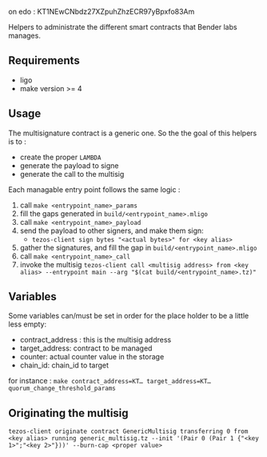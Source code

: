 
on edo : KT1NEwCNbdz27XZpuhZhzECR97yBpxfo83Am

Helpers to administrate the different smart contracts that Bender labs manages.

## Requirements

* ligo
* make version >= 4

## Usage

The multisignature contract is a generic one. So the the goal of this helpers is to :
* create the proper `LAMBDA`
* generate the payload to signe
* generate the call to the multisig

Each managable entry point follows the same logic : 

1. call `make <entrypoint_name>_params`
2. fill the gaps generated in `build/<entrypoint_name>.mligo`
3. call `make <entrypoint_name>_payload`
4. send the payload to other signers, and make them sign:
    * `tezos-client sign bytes "<actual bytes>" for <key alias>`
5. gather the signatures, and fill the gap in `build/<entrypoint_name>.mligo`
6. call `make <entrypoint_name>_call`
7. invoke the multisig `tezos-client call <multisig address> from <key alias> --entrypoint main --arg "$(cat build/<entrypoint_name>.tz)"`

## Variables

Some variables can/must be set in order for the place holder to be a little less empty:
* contract_address : this is the multisig address
* target_address: contract to be managed
* counter: actual counter value in the storage
* chain_id: chain_id to target

for instance :
`make contract_address=KT… target_address=KT… quorum_change_threshold_params`

## Originating the multisig

`tezos-client originate contract GenericMultisig transferring 0 from <key alias> running generic_multisig.tz --init '(Pair 0 (Pair 1 {"<key 1>";"<key 2>"}))' --burn-cap <proper value>`